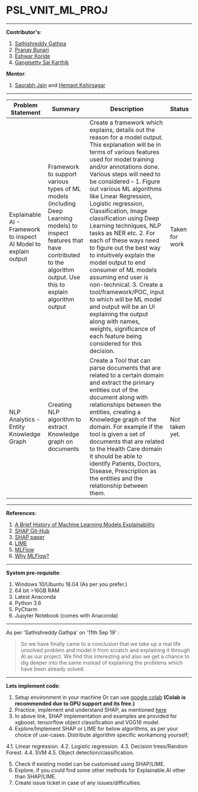 # PSL_VNIT_ML_PROJ
----

**Contributor's**:
1. [Sathishreddy Gathpa](sathishreddygathpa@gmail.com)
2. [Pranay Bunari](pranaybunari@gmail.com)
3. [Eshwar Koride](eshwarkoride7799@gmail.com)
4. [Gangisetty Sai Karthik](saikarthik3099@gmail.com)

**Mentor**:
1. [Saurabh Jain](saurabh.vnit@gmail.com) and [Hemant Kshirsagar](hemantkshirsagar8@gmail.com)

----

Problem Statement|Summary|Description|Status
---|---|---|---|
Explainable AI - Framework to inspect AI Model to explain output|Framework to support various types of ML models (including Deep Learning models) to inspect features that have contributed to the algorithm output. Use this to explain algorithm output|Create a framework which explains, details out the reason for a model output. This explanation will be in terms of various features used for model training and/or annotations done. Various steps will need to be considered – 1. Figure out various ML algorithms like Linear Regression, Logistic regression, Classification, Image classification using Deep Learning techniques, NLP tasks as NER etc. 2. For each of these ways need to figure out the best way to intuitively explain the model output to end consumer of ML models assuming end user is non-technical. 3. Create a tool/framework/POC, input to which will be ML model and output will be an UI explaining the output along with names, weights, significance of each feature being considered for this decision.|Taken for work
NLP Analytics - Entity Knowledge Graph|Creating NLP algorithm to extract Knowledge graph on documents|Create a Tool that can parse documents that are related to a certain domain and extract the primary entities out of the document along with relationships between the entities, creating a Knowledge graph of the domain. For example if the tool is given a set of documents that are related to the Health Care domain it should be able to identify Patients, Doctors, Disease, Prescription as the entities and the relationship between them.|Not taken yet. 


----

**References**:
1. [A Brief History of Machine Learning Models Explainability](https://medium.com/@Zelros/a-brief-history-of-machine-learning-models-explainability-f1c3301be9dc)
2. [SHAP Git-Hub](https://github.com/slundberg/shap)
3. [SHAP paper](https://arxiv.org/abs/1705.07874)
4. [LIME](https://arxiv.org/abs/1602.04938)
5. [MLFlow](https://mlflow.org/docs/latest/quickstart.html)
6. [Why MLFlow?](https://www.youtube.com/watch?v=QJW_kkRWAUs)

----

**System pre-requisite**:
1. Windows 10/Ubuntu 18.04 (As per you prefer.)
2. 64 bit >16GB RAM
3. Latest Anaconda
4. Python 3.6
5. PyCharm
6. Jupyter Notebook (comes with Anaconda)

----

As per 'Sathishreddy Gathpa' on '11th Sep 19' :
>So we have finally came to a conclusion that  we take up a real life unsolved problem and model it from scratch and explaining it through AI  as our project. 
>We find this interesting and also we get a chance to dig deeper into the same instead of explaining the problems which have been already solved.


----

**Lets implement code**:

1. Setup environment in your machine Or can use [google colab](https://colab.research.google.com/) **(Colab is recommended due to GPU support and its free.)** 
2. Practice, implement and understand SHAP, as mentioned [here](https://github.com/slundberg/shap)
3. In above link, SHAP implementation and examples are provided for xgboost, tensorflow object classification and  VGG16 model.
4. Explore/Implement SHAP or LIME for below algorithms, as per your choice of use-cases. Distribute algorithm specific workamong yourself;

  4.1. Linear regression.
  4.2. Logistic regression.
  4.3. Decision trees/Random Forest.
  4.4. SVM
  4.5. Object detection/classification.
  
5. Check if existing model can be customised using SHAP/LIME.
6. Explore, if you could find some other methods for Explainable.AI other than SHAP/LIME.
7. Create issue ticket in case of any issues/difficulties.

